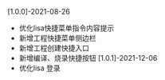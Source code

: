 [1.0.0]-2021-08-26
- 优化lisa快捷菜单指令内容提示
- 新增工程快捷菜单侧边栏
- 新增工程创建快捷入口
- 新增编译、烧录快捷按钮
[1.0.1]-2021-12-06
- 优化lisa 登录